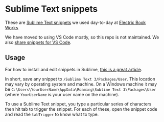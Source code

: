 # Sublime Text snippets

These are [Sublime Text snippets](http://docs.sublimetext.info/en/latest/extensibility/snippets.html) we used day-to-day at [Electric Book Works](https://electricbookworks.com).

We have moved to using VS Code mostly, so this repo is not maintained. We also [share snippets for VS Code](https://github.com/electricbookworks/vs-code-snippets).

## Usage

For how to install and edit snippets in Sublime, [this is a great article](https://medium.freecodecamp.org/a-guide-to-preserving-your-wrists-with-sublime-text-snippets-7541662a53f2).

In short, save any snippet to `/Sublime Text 3/Packages/User`. This location may vary by operating system and machine. On a Windows machine it may be `C:\Users\YourUserName\AppData\Roaming\Sublime Text 3\Packages\User` (where `YourUserName` is your user name on the machine).

To use a Sublime Text snippet, you type a particular series of characters then hit tab to trigger the snippet. For each of these, open the snippet code and read the `tabTrigger` to know what to type.
